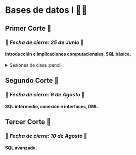 # Bases de datos I :floppy_disk::card_index:
## Primer Corte :book: 

### :pushpin: *Fecha de cierre: 25 de Junio* :calendar:

#### Introducción e implicaciones computacionales, SQL básico.

<details>
<summary>Sesiones de clase :pencil:</summary>

- [27/04/2022](.//PrimerCorte/Apuntes/27-04-2022.md)
- [02/05/2022](.//PrimerCorte/Apuntes/02-05-2022.md)
- [04/05/2022](.//PrimerCorte/Apuntes/04-05-2022.md)
- [09/05/2022](.//PrimerCorte/Apuntes/09-05-2022.md)
- [11/05/2022](.//PrimerCorte/Apuntes/11-05-2022.md)
- [16/05/2022](.//PrimerCorte/Apuntes/16-05-2022.md)
- [18/05/2022](.//PrimerCorte/Apuntes/18-05-2022.md)
- [23/05/2022](.//PrimerCorte/Apuntes/23-05-2022.md)
- [25/05/2022](.//PrimerCorte/Apuntes/25-05-2022.md)
- [06/06/2022](.//PrimerCorte/Apuntes/06-06-2022.md)

</details>


## Segundo Corte :microscope:

### :pushpin: *Fecha de cierre: 6 de Agosto* :calendar:

#### SQL intermedio, conexión e interfaces, DML.

## Tercer Corte :telescope:

### :pushpin: *Fecha de cierre: 10 de Agosto* :calendar:

#### SQL avanzado. 
